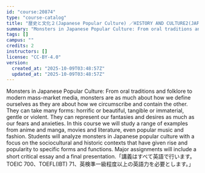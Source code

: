 ```yaml
---
id: "course:20874"
type: "course-catalog"
title: "歴史と文化２(Japanese Popular Culture) ／HISTORY AND CULTURE2(JAPANESE POPULAR CULTURE)"
summary: "Monsters in Japanese Popular Culture: From oral traditions and folklore to modern mass-market media, monsters are as muc…"
tags: []
campus: ""
credits: 2
instructors: []
license: "CC-BY-4.0"
version:
  created_at: "2025-10-09T03:48:57Z"
  updated_at: "2025-10-09T03:48:57Z"
---
```

Monsters in Japanese Popular Culture: From oral traditions and folklore to modern mass-market media, monsters are as much about how we define ourselves as they are about how we circumscribe and contain the other. They can take many forms: horrific or beautiful, tangible or immaterial, gentle or violent. They can represent our fantasies and desires as much as our fears and anxieties. In this course we will study a range of examples from anime and manga, movies and literature, even popular music and fashion. Students will analyze monsters in Japanese popular culture with a focus on the sociocultural and historic contexts that have given rise and popularity to specific forms and functions. Major assignments will include a short critical essay and a final presentation.「講義はすべて英語で行います。TOEIC 700、TOEFL(IBT) 71、英検準一級程度以上の英語力を必要とします。」
